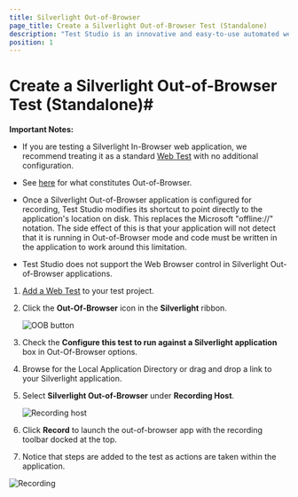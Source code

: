 ```yaml
---
title: Silverlight Out-of-Browser
page_title: Create a Silverlight Out-of-Browser Test (Standalone)
description: "Test Studio is an innovative and easy-to-use automated web, WPF and load testing solution. Test Studio tests support essential technologies like ASP.NET AJAX, Silverlight, PHP and MVC. HTML5, Testing framework, functional testing, performance testing, load testing, exploratory testing, manual testing."
position: 1
---
```

# Create a Silverlight Out-of-Browser Test (Standalone)#

__Important Notes:__


* If you are testing a Silverlight In-Browser web application, we recommend treating it as a standard <a href="web-test" target="_blank">Web Test</a> with no additional configuration.

* See <a href="http://msdn.microsoft.com/en-us/library/dd550721(v=vs.95).aspx" target="_blank">here</a> for what constitutes Out-of-Browser.

* Once a Silverlight Out-of-Browser application is configured for recording, Test Studio modifies its shortcut to point directly to the application's location on disk. This replaces the Microsoft "offline://" notation. The side effect of this is that your application will not detect that it is running in Out-of-Browser mode and code must be written in the application to work around this limitation.

* Test Studio does not support the Web Browser control in Silverlight Out-of-Browser applications.

1. <a href="/getting-started/create-test-standalone/add-test" target="_blank">Add a Web Test</a> to your test project. 

2. Click the __Out-Of-Browser__ icon in the __Silverlight__ ribbon.

	![OOB button][4]

3. Check the __Configure this test to run against a Silverlight application__ box in Out-Of-Browser options.
4. Browse for the Local Application Directory or drag and drop a link to your Silverlight application.
5. Select __Silverlight Out-of-Browser__ under __Recording Host__.

	![Recording host][5]

6. Click __Record__ to launch the out-of-browser app with the recording toolbar docked at the top.
7. Notice that steps are added to the test as actions are taken within the application.

![Recording][6]

[1]: /img/general-information/create-test-standalone/silverlight-out-of-browser/fig1.png
[2]: /img/general-information/create-test-standalone/silverlight-out-of-browser/fig2.png
[3]: /img/general-information/create-test-standalone/silverlight-out-of-browser/fig3.png
[4]: /img/general-information/create-test-standalone/silverlight-out-of-browser/fig4.png
[5]: /img/general-information/create-test-standalone/silverlight-out-of-browser/fig5.png
[6]: /img/general-information/create-test-standalone/silverlight-out-of-browser/fig6.png
